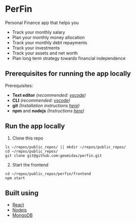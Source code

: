 # PerFin
Personal Finance app that helps you
 - Track your monthly salary
 - Plan your monthly money allocation
 - Track your monthly debt repayments
 - Track your investments
 - Track your assets and net worth
 - Plan long term strategy towards financial independence

## Prerequisites for running the app locally

Prerequisites:
- **Text editor** *(recommended: [vscode](https://code.visualstudio.com/))*
- **CLI** *(recommended: [vscode](https://code.visualstudio.com/))*
- **git** *(Installation instructions [here](https://git-scm.com/book/en/v2/Getting-Started-Installing-Git))*
- **npm** and **nodejs** *(Instructions [here](https://www.npmjs.com/get-npm))*

## Run the app locally

1. Clone this repo
```
ls ~/repos/public_repos/ || mkdir ~/repos/public_repos/
cd ~/repos/public_repos/
git clone git@github.com:geomidas/perfin.git
```

2. Start the frontend
```
cd ~/repos/public_repos/perfin/frontend
npm start
```

## Built using
- [React](https://reactjs.org/)
- [Nodejs](https://nodejs.org/en/)
- [MongoDB](https://www.mongodb.com/)
